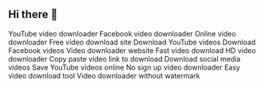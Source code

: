 ## Hi there 👋

<!--
**Sk-Downloader/sk-downloader** is a ✨ _special_ ✨ repository because its `README.md` (this file) appears on your GitHub profile.

Here are some ideas to get you started:

- 🔭 I’m currently working on ...
- 🌱 I’m currently learning ...
- 👯 I’m looking to collaborate on ...
- 🤔 I’m looking for help with ...
- 💬 Ask me about ...
- 📫 How to reach me: ...
- 😄 Pronouns: ...
- ⚡ Fun fact: ...
-->
YouTube video downloader
Facebook video downloader
Online video downloader
Free video download site
Download YouTube videos
Download Facebook videos
Video downloader website
Fast video download
HD video downloader
Copy paste video link to download
Download social media videos
Save YouTube videos online
No sign up video downloader
Easy video download tool
Video downloader without watermark

